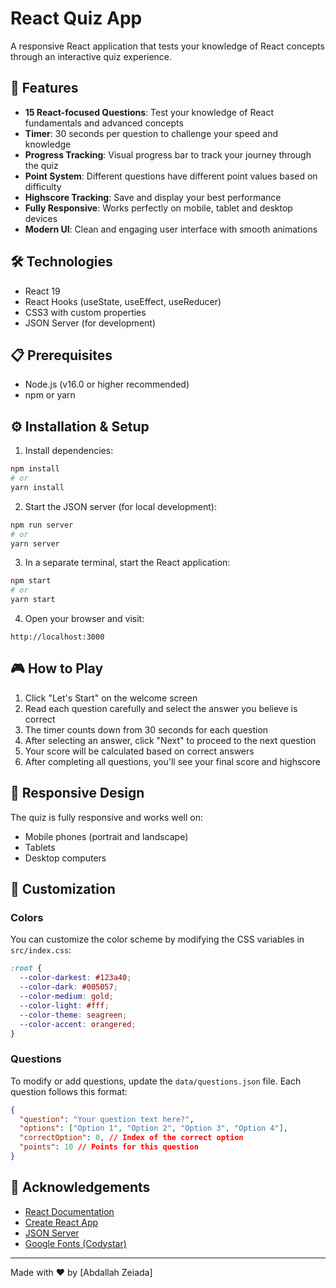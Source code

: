 # React Quiz App

A responsive React application that tests your knowledge of React concepts through an interactive quiz experience.

## 🚀 Features

- **15 React-focused Questions**: Test your knowledge of React fundamentals and advanced concepts
- **Timer**: 30 seconds per question to challenge your speed and knowledge
- **Progress Tracking**: Visual progress bar to track your journey through the quiz
- **Point System**: Different questions have different point values based on difficulty
- **Highscore Tracking**: Save and display your best performance
- **Fully Responsive**: Works perfectly on mobile, tablet and desktop devices
- **Modern UI**: Clean and engaging user interface with smooth animations

## 🛠️ Technologies

- React 19
- React Hooks (useState, useEffect, useReducer)
- CSS3 with custom properties
- JSON Server (for development)

## 📋 Prerequisites

- Node.js (v16.0 or higher recommended)
- npm or yarn

## ⚙️ Installation & Setup

1. Install dependencies:
```bash
npm install
# or
yarn install
```

2. Start the JSON server (for local development):
```bash
npm run server
# or
yarn server
```

3. In a separate terminal, start the React application:
```bash
npm start
# or
yarn start
```

4. Open your browser and visit:
```
http://localhost:3000
```

## 🎮 How to Play

1. Click "Let's Start" on the welcome screen
2. Read each question carefully and select the answer you believe is correct
3. The timer counts down from 30 seconds for each question
4. After selecting an answer, click "Next" to proceed to the next question
5. Your score will be calculated based on correct answers
6. After completing all questions, you'll see your final score and highscore

## 📱 Responsive Design

The quiz is fully responsive and works well on:
- Mobile phones (portrait and landscape)
- Tablets
- Desktop computers

## 🎨 Customization

### Colors

You can customize the color scheme by modifying the CSS variables in `src/index.css`:

```css
:root {
  --color-darkest: #123a40;
  --color-dark: #005057;
  --color-medium: gold;
  --color-light: #fff;
  --color-theme: seagreen;
  --color-accent: orangered;
}
```

### Questions

To modify or add questions, update the `data/questions.json` file. Each question follows this format:

```json
{
  "question": "Your question text here?",
  "options": ["Option 1", "Option 2", "Option 3", "Option 4"],
  "correctOption": 0, // Index of the correct option
  "points": 10 // Points for this question
}
```

## 🙏 Acknowledgements

- [React Documentation](https://react.dev/)
- [Create React App](https://create-react-app.dev/)
- [JSON Server](https://github.com/typicode/json-server)
- [Google Fonts (Codystar)](https://fonts.google.com/specimen/Codystar)

---

Made with ❤️ by [Abdallah Zeiada]
